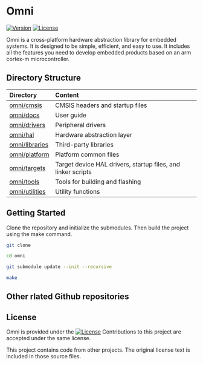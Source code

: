 # Omni

[![Version](https://img.shields.io/github/v/release/MorroGeek/omni)](https://github.com/MorroGeek/omni/releases/latest)
[![License](https://img.shields.io/github/license/MorroGeek/omni)](https://github.com/MorroGeek/omni/blob/main/LICENSE)

Omni is a cross-platform hardware abstraction library for embedded systems. It is designed to be simple, efficient, and easy to use. It includes all the features you need to develop embedded products based on an arm cortex-m microcontroller.

## Directory Structure

| Directory                          | Content                                          |
| :--------------------------------- | :----------------------------------------------- |
| [omni/cmsis](./cmsis)         | CMSIS headers and startup files                  |
| [omni/docs](./docs)           | User guide                                       |
| [omni/drivers](./drivers)     | Peripheral drivers                               |
| [omni/hal](./hal)             | Hardware abstraction layer                       |
| [omni/libraries](./libraries) | Third-party libraries                            |
| [omni/platform](./platform)   | Platform common files                            |
| [omni/targets](./targets)     | Target device HAL drivers, startup files, and linker scripts |
| [omni/tools](./tools)         | Tools for building and flashing                  |
| [omni/utilities](./utilities) | Utility functions                                |

## Getting Started

Clone the repository and initialize the submodules. Then build the project using the make command.

```bash
git clone

cd omni

git submodule update --init --recursive

make
```

## Other rlated Github repositories

## License

Omni is provided under the [![License](https://img.shields.io/github/license/MorroGeek/omni?label)](https://github.com/MorroGeek/omni/blob/main/LICENSE) Contributions to this project are accepted under the same license. 

This project contains code from other projects. The original license text is included in those source files. 
